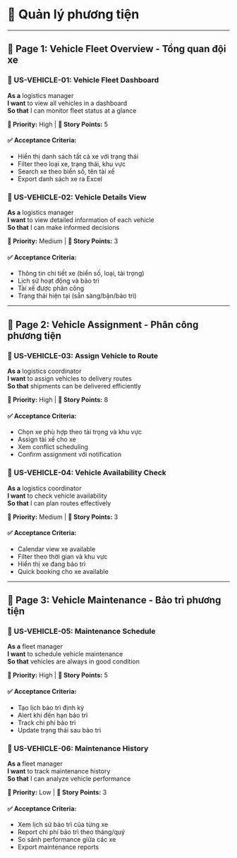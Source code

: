# 🚚 **Quản lý phương tiện**

---

## 📄 Page 1: Vehicle Fleet Overview - Tổng quan đội xe

### 🧩 US-VEHICLE-01: Vehicle Fleet Dashboard

**As a** logistics manager  
**I want** to view all vehicles in a dashboard  
**So that** I can monitor fleet status at a glance

**🎯 Priority:** High | **🧮 Story Points:** 5

#### ✅ Acceptance Criteria:

- Hiển thị danh sách tất cả xe với trạng thái
- Filter theo loại xe, trạng thái, khu vực
- Search xe theo biển số, tên tài xế
- Export danh sách xe ra Excel

### 🧩 US-VEHICLE-02: Vehicle Details View

**As a** logistics manager  
**I want** to view detailed information of each vehicle  
**So that** I can make informed decisions

**🎯 Priority:** Medium | **🧮 Story Points:** 3

#### ✅ Acceptance Criteria:

- Thông tin chi tiết xe (biển số, loại, tải trọng)
- Lịch sử hoạt động và bảo trì
- Tài xế được phân công
- Trạng thái hiện tại (sẵn sàng/bận/bảo trì)

---

## 📄 Page 2: Vehicle Assignment - Phân công phương tiện

### 🧩 US-VEHICLE-03: Assign Vehicle to Route

**As a** logistics coordinator  
**I want** to assign vehicles to delivery routes  
**So that** shipments can be delivered efficiently

**🎯 Priority:** High | **🧮 Story Points:** 8

#### ✅ Acceptance Criteria:

- Chọn xe phù hợp theo tải trọng và khu vực
- Assign tài xế cho xe
- Xem conflict scheduling
- Confirm assignment với notification

### 🧩 US-VEHICLE-04: Vehicle Availability Check

**As a** logistics coordinator  
**I want** to check vehicle availability  
**So that** I can plan routes effectively

**🎯 Priority:** Medium | **🧮 Story Points:** 3

#### ✅ Acceptance Criteria:

- Calendar view xe available
- Filter theo thời gian và khu vực
- Hiển thị xe đang bảo trì
- Quick booking cho xe available

---

## 📄 Page 3: Vehicle Maintenance - Bảo trì phương tiện

### 🧩 US-VEHICLE-05: Maintenance Schedule

**As a** fleet manager  
**I want** to schedule vehicle maintenance  
**So that** vehicles are always in good condition

**🎯 Priority:** High | **🧮 Story Points:** 5

#### ✅ Acceptance Criteria:

- Tạo lịch bảo trì định kỳ
- Alert khi đến hạn bảo trì
- Track chi phí bảo trì
- Update trạng thái sau bảo trì

### 🧩 US-VEHICLE-06: Maintenance History

**As a** fleet manager  
**I want** to track maintenance history  
**So that** I can analyze vehicle performance

**🎯 Priority:** Low | **🧮 Story Points:** 3

#### ✅ Acceptance Criteria:

- Xem lịch sử bảo trì của từng xe
- Report chi phí bảo trì theo tháng/quý
- So sánh performance giữa các xe
- Export maintenance reports
